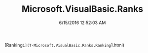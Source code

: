 ﻿---
title: Microsoft.VisualBasic.Ranks
date: 6/15/2016 12:52:03 AM
---

[Ranking`1](T-Microsoft.VisualBasic.Ranks.Ranking`1.html)
